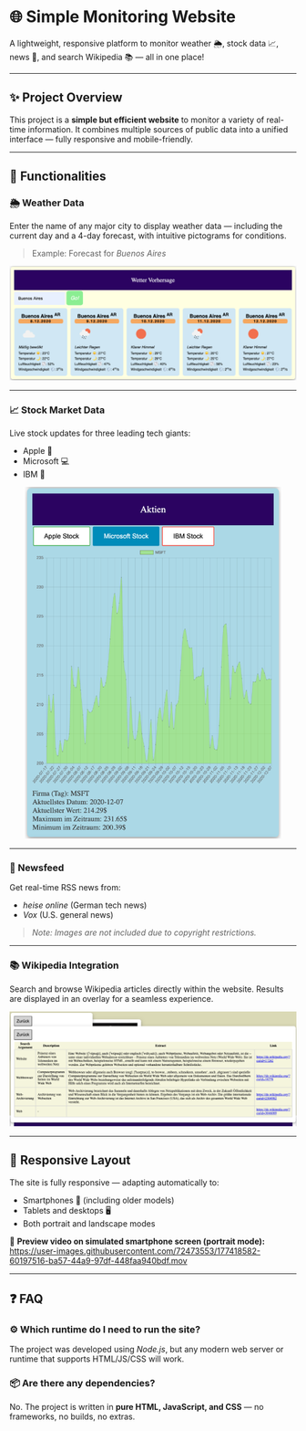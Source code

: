 <!--Copyright Andrik Seeger 2022-->

# 🌐 Simple Monitoring Website

A lightweight, responsive platform to monitor weather 🌦️, stock data 📈, news 📰, and search Wikipedia 📚 — all in one place!

---

## ✨ Project Overview

This project is a **simple but efficient website** to monitor a variety of real-time information. It combines multiple sources of public data into a unified interface — fully responsive and mobile-friendly.

---

## 🔧 Functionalities

### 🌦️ Weather Data

Enter the name of any major city to display weather data — including the current day and a 4-day forecast, with intuitive pictograms for conditions.

> Example: Forecast for *Buenos Aires*

<p align="center">
<img src="https://github.com/AndrikSeeger/Monitoring_Website/blob/main/Ressources/Weather.png"/>
</p>

---

### 📈 Stock Market Data

Live stock updates for three leading tech giants:

* Apple 🍏
* Microsoft 💻
* IBM 🧠

<p align="center">
<img src="https://github.com/AndrikSeeger/Monitoring_Website/blob/main/Ressources/Stock_Info.png" width="450"/>
</p>

---

### 📰 Newsfeed

Get real-time RSS news from:

* *heise online* (German tech news)
* *Vox* (U.S. general news)

> *Note: Images are not included due to copyright restrictions.*

---

### 📚 Wikipedia Integration

Search and browse Wikipedia articles directly within the website. Results are displayed in an overlay for a seamless experience.

<p align="center">
<img src="https://github.com/AndrikSeeger/Monitoring_Website/blob/main/Ressources/Wikipedia.png"/>
</p>

---

## 📱 Responsive Layout

The site is fully responsive — adapting automatically to:

* Smartphones 📱 (including older models)
* Tablets and desktops 🖥️
* Both portrait and landscape modes

🎥 **Preview video on simulated smartphone screen (portrait mode):**
https://user-images.githubusercontent.com/72473553/177418582-60197516-ba57-44a9-97df-448faa940bdf.mov

---

## ❓ FAQ

### ⚙️ Which runtime do I need to run the site?

The project was developed using *Node.js*, but any modern web server or runtime that supports HTML/JS/CSS will work.

### 📦 Are there any dependencies?

No. The project is written in **pure HTML, JavaScript, and CSS** — no frameworks, no builds, no extras.

